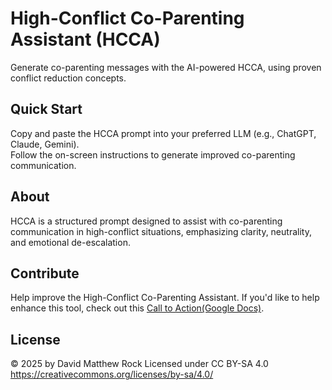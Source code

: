 # High-Conflict Co-Parenting Assistant (HCCA)

Generate co-parenting messages with the AI-powered HCCA, using proven conflict reduction concepts.

## Quick Start

Copy and paste the HCCA prompt into your preferred LLM (e.g., ChatGPT, Claude, Gemini).  
Follow the on-screen instructions to generate improved co-parenting communication.

## About

HCCA is a structured prompt designed to assist with co-parenting communication in high-conflict situations, emphasizing clarity, neutrality, and emotional de-escalation.

## Contribute

Help improve the High-Conflict Co-Parenting Assistant. If you'd like to help enhance this tool, check out this [Call to Action(Google Docs)](https://docs.google.com/document/d/1U1DXGuhYjnBu3XZg0kZVZ4KPQGPACUMF2d3s1nWs4SE/edit?usp=drive_link).

## License

© 2025 by David Matthew Rock
Licensed under CC BY-SA 4.0
https://creativecommons.org/licenses/by-sa/4.0/
